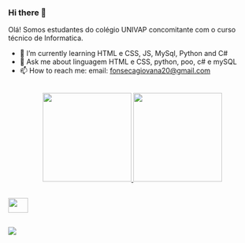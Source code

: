 ### Hi there 👋
Olá! Somos estudantes do colégio UNIVAP concomitante com o curso técnico de Informatica.

- 🌱 I’m currently learning HTML e CSS, JS, MySql, Python and C#
- 💬 Ask me about linguagem HTML e CSS, python, poo, c# e mySQL
- 📫 How to reach me: email: fonsecagiovana20@gmail.com
<br>
<div align="center">
  <a href="https://github.com/IsaacGihSiohei">
  <img height="180em" src="https://github-readme-stats.vercel.app/api?username=IsaacGihSiohei&show_icons=true&theme=dracula&include_all_commits=true&count_private=true"/>
  <img height="180em" src="https://github-readme-stats.vercel.app/api/top-langs/?username=IsaacGihSiohei&layout=compact&langs_count=7&theme=dracula"/>
</div>

  ##
  
  <div>
    
<img width="40" height="30" src="https://cdn.jsdelivr.net/gh/devicons/devicon/icons/vscode/vscode-original.svg" />
    
  </div>
  
  ##
  
  <div>
   <a href = "mailto:fonsecagiovana20@gmail.com"><img src="https://img.shields.io/badge/-Gmail-%23333?style=for-the-badge&logo=gmail&logoColor=white" target="_blank"></a>
  </div>
